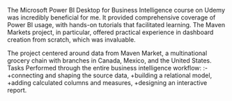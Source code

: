The Microsoft Power BI Desktop for Business Intelligence course on Udemy was incredibly beneficial for me. It provided comprehensive coverage of Power BI usage, with hands-on tutorials that facilitated learning. The Maven Markets project, in particular, offered practical experience in dashboard creation from scratch, which was invaluable.

The project centered around data from Maven Market, a multinational grocery chain with branches in Canada, Mexico, and the United States. 
Tasks Performed through the entire business intelligence workflow: :-
+connecting and shaping the source data,
+building a relational model,
+adding calculated columns and measures,
+designing an interactive report.
